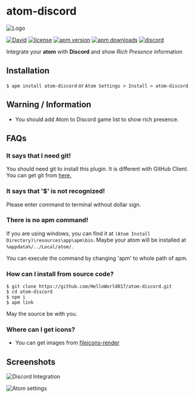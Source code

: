 # atom-discord
![Logo](https://i.imgur.com/3lXT3XJ.png)

[![David](https://img.shields.io/david/HelloWorld017/atom-discord.svg?style=flat-square)](https://david-dm.org/HelloWorld017/atom-discord)
[![license](https://img.shields.io/github/license/HelloWorld017/atom-discord.svg?style=flat-square)](https://github.com/HelloWorld017/atom-discord/blob/master/LICENSE)
[![apm version](https://img.shields.io/apm/v/atom-discord.svg?style=flat-square)](https://atom.io/packages/atom-discord)
[![apm downloads](https://img.shields.io/apm/dm/atom-discord.svg?style=flat-square)](https://atom.io/packages/atom-discord)
[![discord](https://img.shields.io/discord/405937562813726730.svg?logo=discord&style=flat-square&label=Discord&colorA=7289da&colorB=606060)](https://discord.gg/zfEs3K6)

Integrate your __atom__ with __Discord__ and show _Rich Presence_ information

## Installation
`$ apm install atom-discord` or `Atom Settings > Install > atom-discord`

## Warning / Information
* You should add Atom to Discord game list to show rich presence.  

## FAQs
### It says that I need git!
You should need git to install this plugin. It is different with GitHub Client.  
You can get git from [here.](https://git-scm.com)

### It says that '$' is not recognized!
Please enter command to terminal without dollar sign.

### There is no apm command!
If you are using windows, you can find it at `(Atom Install Directory)\resources\app\apm\bin`.
Maybe your atom will be installed at `%appdata%/../Local/atom/`.

You can execute the command by changing 'apm' to whole path of apm.

### How can I install from source code?
```
$ git clone https://github.com/HelloWorld017/atom-discord.git
$ cd atom-discord
$ npm i
$ apm link
```

May the source be with you.

### Where can I get icons?
* You can get images from [fileicons-render](https://github.com/HelloWorld017/fileicons-render)  

## Screenshots
![Discord Integration](https://i.imgur.com/EMd4eZg.png)

![Atom settings](https://i.imgur.com/KHVrbw5.png)
